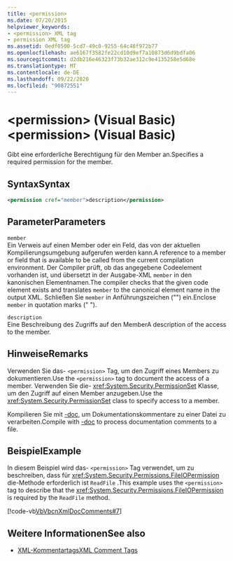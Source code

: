 ```yaml
---
title: <permission>
ms.date: 07/20/2015
helpviewer_keywords:
- <permission> XML tag
- permission XML tag
ms.assetid: 0edf0500-5cd7-49c0-9255-64c48f972b77
ms.openlocfilehash: ae6167f3582fe22cd10d9ef7a10873d6d9bdfa06
ms.sourcegitcommit: d2db216e46323f73b32ae312c9e4135258e5d68e
ms.translationtype: MT
ms.contentlocale: de-DE
ms.lasthandoff: 09/22/2020
ms.locfileid: "90872551"
---
```

# <a name="permission-visual-basic"></a><span data-ttu-id="e31c5-101">\<permission> (Visual Basic)</span><span class="sxs-lookup"><span data-stu-id="e31c5-101">\<permission> (Visual Basic)</span></span>

<span data-ttu-id="e31c5-102">Gibt eine erforderliche Berechtigung für den Member an.</span><span class="sxs-lookup"><span data-stu-id="e31c5-102">Specifies a required permission for the member.</span></span>  
  
## <a name="syntax"></a><span data-ttu-id="e31c5-103">Syntax</span><span class="sxs-lookup"><span data-stu-id="e31c5-103">Syntax</span></span>  
  
```xml  
<permission cref="member">description</permission>  
```  
  
## <a name="parameters"></a><span data-ttu-id="e31c5-104">Parameter</span><span class="sxs-lookup"><span data-stu-id="e31c5-104">Parameters</span></span>  

 `member`  
 <span data-ttu-id="e31c5-105">Ein Verweis auf einen Member oder ein Feld, das von der aktuellen Kompilierungsumgebung aufgerufen werden kann.</span><span class="sxs-lookup"><span data-stu-id="e31c5-105">A reference to a member or field that is available to be called from the current compilation environment.</span></span> <span data-ttu-id="e31c5-106">Der Compiler prüft, ob das angegebene Codeelement vorhanden ist, und übersetzt in der Ausgabe-XML `member` in den kanonischen Elementnamen.</span><span class="sxs-lookup"><span data-stu-id="e31c5-106">The compiler checks that the given code element exists and translates `member` to the canonical element name in the output XML.</span></span> <span data-ttu-id="e31c5-107">Schließen Sie `member` in Anführungszeichen ("") ein.</span><span class="sxs-lookup"><span data-stu-id="e31c5-107">Enclose `member` in quotation marks (" ").</span></span>  
  
 `description`  
 <span data-ttu-id="e31c5-108">Eine Beschreibung des Zugriffs auf den Member</span><span class="sxs-lookup"><span data-stu-id="e31c5-108">A description of the access to the member.</span></span>  
  
## <a name="remarks"></a><span data-ttu-id="e31c5-109">Hinweise</span><span class="sxs-lookup"><span data-stu-id="e31c5-109">Remarks</span></span>  

 <span data-ttu-id="e31c5-110">Verwenden Sie das- `<permission>` Tag, um den Zugriff eines Members zu dokumentieren.</span><span class="sxs-lookup"><span data-stu-id="e31c5-110">Use the `<permission>` tag to document the access of a member.</span></span> <span data-ttu-id="e31c5-111">Verwenden Sie die- <xref:System.Security.PermissionSet> Klasse, um den Zugriff auf einen Member anzugeben.</span><span class="sxs-lookup"><span data-stu-id="e31c5-111">Use the <xref:System.Security.PermissionSet> class to specify access to a member.</span></span>  
  
 <span data-ttu-id="e31c5-112">Kompilieren Sie mit [-doc](../../reference/command-line-compiler/doc.md), um Dokumentationskommentare zu einer Datei zu verarbeiten.</span><span class="sxs-lookup"><span data-stu-id="e31c5-112">Compile with [-doc](../../reference/command-line-compiler/doc.md) to process documentation comments to a file.</span></span>  
  
## <a name="example"></a><span data-ttu-id="e31c5-113">Beispiel</span><span class="sxs-lookup"><span data-stu-id="e31c5-113">Example</span></span>  

 <span data-ttu-id="e31c5-114">In diesem Beispiel wird das- `<permission>` Tag verwendet, um zu beschreiben, dass für <xref:System.Security.Permissions.FileIOPermission> die-Methode erforderlich ist `ReadFile` .</span><span class="sxs-lookup"><span data-stu-id="e31c5-114">This example uses the `<permission>` tag to describe that the <xref:System.Security.Permissions.FileIOPermission> is required by the `ReadFile` method.</span></span>  
  
 [!code-vb[VbVbcnXmlDocComments#7](~/samples/snippets/visualbasic/VS_Snippets_VBCSharp/VbVbcnXmlDocComments/VB/Class1.vb#7)]  
  
## <a name="see-also"></a><span data-ttu-id="e31c5-115">Weitere Informationen</span><span class="sxs-lookup"><span data-stu-id="e31c5-115">See also</span></span>

- [<span data-ttu-id="e31c5-116">XML-Kommentartags</span><span class="sxs-lookup"><span data-stu-id="e31c5-116">XML Comment Tags</span></span>](index.md)
